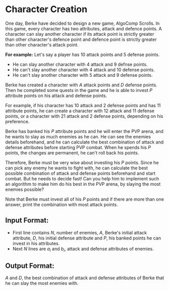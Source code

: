 # Character Creation

One day, Berke have decided to design a new game, AlgoComp Scrolls. In this game, every character has two attributes, attack and defence points. A character can slay another character if its attack point is strictly greater than other character's defence point and defence point is strictly greater than other character's attack point.

**For example:**
Let's say a player has 10 attack points and 5 defense points.

- He can slay another character with 4 attack and 9 defnse points.
- He can't slay another character with 4 attack and 10 defense points.
- He can't slay another character with 5 attack and 9 defense points.

Berke has created a character with $A$ attack points and $D$ defense points. Then he completed some quests in the game and he is able to invest $P$ attribute points on his attack and defense points.

For example, if his character has 10 attack and 2 defense points and has 11 attribute points, he can create a character with 12 attack and 11 defense points, or a character with 21 attack and 2 defense points, depending on his preference.

Berke has banked his $P$ attribute points and he will enter the PVP arena, and he wants to slay as much enemies as he can. He can see the enemies details beforehand, and he can calculate the best combination of attack and defense attributes before starting PVP combat. When he spends his $P$ points, the changes are permanent, he can't roll back his points.

Therefore, Berke must be very wise about investing his $P$ points. Since he can pick any enemy he wants to fight with, he can calculate the best possible combination of attack and defense points beforehand and start combat. But he needs to decide fast! Can you help him to implement such an algorithm to make him do his best in the PVP arena, by slaying the most enemies possible?

Note that Berke must invest all of his $P$ points and if there are more than one answer, print the combination with most attack points.

## Input Format:

- First line contains $N$, number of enemies, $A$, Berke's initial attack attribute, $D$, his initial defense attribute and $P$, his banked points he can invest in his attributes.
- Next $N$ lines are $a_i$ and $b_i$, attack and defense attributes of enemies.

## Output Format:

$A$ and $D$, the best combination of attack and defense attributes of Berke that he can slay the most enemies with.


